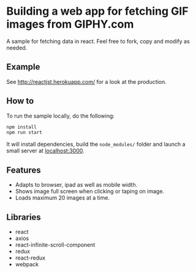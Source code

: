 # Building a web app for fetching GIF images from GIPHY.com

A sample for fetching data in react. Feel free to fork, copy and modify as needed.

## Example

See http://reactjst.herokuapp.com/ for a look at the production.

## How to

To run the sample locally, do the following:

```sh
npm install
npm run start
```

It will install dependencies, build the `node_modules/` folder and launch a small server at [localhost:3000](http://localhost:3000).

## Features
* Adapts to	browser, ipad as well as mobile width.
* Shows image full screen when clicking or taping on image.
* Loads maximum 20 images at a time.

## Libraries
* react
* axios
* react-infinite-scroll-component
* redux
* react-redux
* webpack